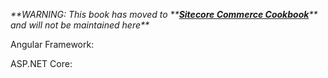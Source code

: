 _**WARNING: This book has moved to **_[_**Sitecore Commerce Cookbook**_](https://sitecorecommerceguild.gitbook.io/sitecore-commerce-cookbook/)_** and will not be maintained here**_

Angular Framework:

ASP.NET Core:

